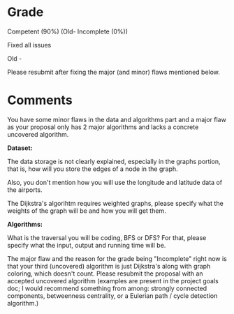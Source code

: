 # Grade

Competent (90%) (Old- Incomplete (0%))

Fixed all issues

Old - 

Please resubmit after fixing the major (and minor) flaws mentioned below.

# Comments

You have some minor flaws in the data and algorithms part and a major flaw as your proposal only has 2 major algorithms and lacks a concrete uncovered algorithm. 

**Dataset:** 

The data storage is not clearly explained, especially in the graphs portion, that is, how will you store the edges of a node in the graph.

Also, you don't mention how you will use the longitude and latitude data of the airports.

The Dijkstra's algorihtm requires weighted graphs, please specify what the weights of the graph will be and how you will get them.

**Algorithms:** 

What is the traversal you will be coding, BFS or DFS? For that, please specify what the input, output and running time will be.

The major flaw and the reason for the grade being "Incomplete" right now is that your third (uncovered) algorithm is just Dijkstra's along with graph coloring, which doesn't count. Please resubmit the proposal with an accepted uncovered algorithm (examples are present in the project goals doc; I would recommend something from among: strongly connected components, betweenness centrality, or a Eulerian path / cycle detection algorithm.)
